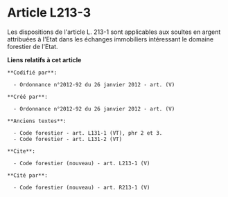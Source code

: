 # Article L213-3

Les dispositions de l'article L. 213-1 sont applicables aux soultes en argent attribuées à l'Etat dans les échanges
immobiliers intéressant le domaine forestier de l'Etat.

**Liens relatifs à cet article**

	**Codifié par**:

	  - Ordonnance n°2012-92 du 26 janvier 2012 - art. (V)

	**Créé par**:

	  - Ordonnance n°2012-92 du 26 janvier 2012 - art. (V)

	**Anciens textes**:

	  - Code forestier - art. L131-1 (VT), phr 2 et 3.
	  - Code forestier - art. L131-2 (VT)

	**Cite**:

	  - Code forestier (nouveau) - art. L213-1 (V)

	**Cité par**:

	  - Code forestier (nouveau) - art. R213-1 (V)
